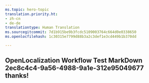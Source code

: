 ```yaml
---
ms.topic: hero-topic
translation.priority.ht:
- zh-cn
- de-de
translationtype: Human Translation
ms.sourcegitcommit: 7d1b915be9b3fcdc5109003764c664d0e0338650
ms.openlocfilehash: 1c30315e7799d88b3a2c3def1e3cd449b1b370dd

---
```

## OpenLocalization Workflow Test MarkDown 2ec8c4c4-9a56-4988-9a1e-312e95049677 thanks!



<!--HONumber=Jul16_HO2-->


